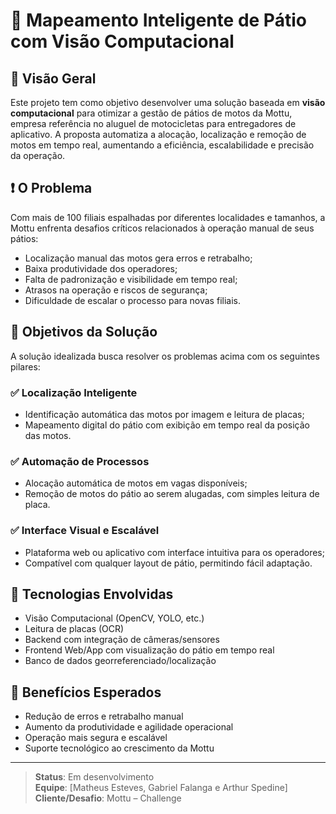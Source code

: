 # 📍 Mapeamento Inteligente de Pátio com Visão Computacional

## 🚀 Visão Geral

Este projeto tem como objetivo desenvolver uma solução baseada em **visão computacional** para otimizar a gestão de pátios de motos da Mottu, empresa referência no aluguel de motocicletas para entregadores de aplicativo. A proposta automatiza a alocação, localização e remoção de motos em tempo real, aumentando a eficiência, escalabilidade e precisão da operação.

## ❗ O Problema

Com mais de 100 filiais espalhadas por diferentes localidades e tamanhos, a Mottu enfrenta desafios críticos relacionados à operação manual de seus pátios:

- Localização manual das motos gera erros e retrabalho;
- Baixa produtividade dos operadores;
- Falta de padronização e visibilidade em tempo real;
- Atrasos na operação e riscos de segurança;
- Dificuldade de escalar o processo para novas filiais.

## 🎯 Objetivos da Solução

A solução idealizada busca resolver os problemas acima com os seguintes pilares:

### ✅ Localização Inteligente

- Identificação automática das motos por imagem e leitura de placas;
- Mapeamento digital do pátio com exibição em tempo real da posição das motos.

### ✅ Automação de Processos

- Alocação automática de motos em vagas disponíveis;
- Remoção de motos do pátio ao serem alugadas, com simples leitura de placa.

### ✅ Interface Visual e Escalável

- Plataforma web ou aplicativo com interface intuitiva para os operadores;
- Compatível com qualquer layout de pátio, permitindo fácil adaptação.

## 🧠 Tecnologias Envolvidas

- Visão Computacional (OpenCV, YOLO, etc.)
- Leitura de placas (OCR)
- Backend com integração de câmeras/sensores
- Frontend Web/App com visualização do pátio em tempo real
- Banco de dados georreferenciado/localização

## 🧩 Benefícios Esperados

- Redução de erros e retrabalho manual
- Aumento da produtividade e agilidade operacional
- Operação mais segura e escalável
- Suporte tecnológico ao crescimento da Mottu

---

> **Status**: Em desenvolvimento  
> **Equipe**: [Matheus Esteves, Gabriel Falanga e Arthur Spedine]  
> **Cliente/Desafio**: Mottu – Challenge 
